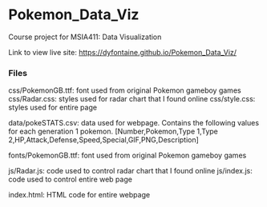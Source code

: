 # Pokemon_Data_Viz
Course project for MSIA411: Data Visualization

Link to view live site:  https://dyfontaine.github.io/Pokemon_Data_Viz/

### Files
css/PokemonGB.ttf: font used from original Pokemon gameboy games
css/Radar.css: styles used for radar chart that I found online
css/style.css: styles used for entire page

data/pokeSTATS.csv: data used for webpage. Contains the following values for each generation 1 pokemon. [Number,Pokemon,Type 1,Type 2,HP,Attack,Defense,Speed,Special,GIF,PNG,Description]

fonts/PokemonGB.ttf: font used from original Pokemon gameboy games

js/Radar.js: code used to control radar chart that I found online
js/index.js: code used to control entire web page

index.html: HTML code for entire webpage


